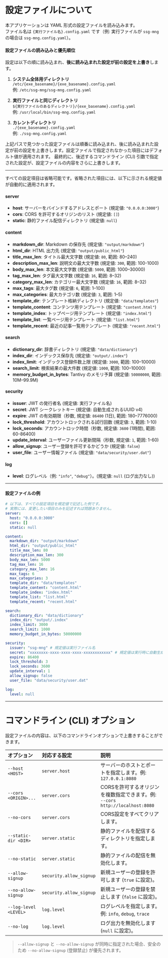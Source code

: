# 設定ファイルについて

本アプリケーションは YAML 形式の設定ファイルを読み込みます。  
ファイル名は `{実行ファイル名}.config.yaml` です（例: 実行ファイルが `ssg-mng` の場合は `ssg-mng.config.yaml`）。

#### 設定ファイルの読み込みと優先順位

設定は以下の順に読み込まれ、**後に読み込まれた設定が前の設定を上書き**します。

1. **システム全体用ディレクトリ**  
   `/etc/{exe_basename}/{exe_basename}.config.yaml`  
   例: `/etc/ssg-mng/ssg-mng.config.yaml`

2. **実行ファイルと同じディレクトリ**  
   `${実行ファイルのあるディレクトリ}/{exe_basename}.config.yaml`  
   例: `/usr/local/bin/ssg-mng.config.yaml`

3. **カレントディレクトリ**  
   `./{exe_basename}.config.yaml`  
   例: `./ssg-mng.config.yaml`

上記パスで見つかった設定ファイルは順番に読み込まれ、後に読み込まれた設定が前の設定を上書きします。設定ファイルで指定されなかった項目にはデフォルト値が適用されます。
最終的に、後述するコマンドライン (CLI) 引数で指定された設定が、設定ファイルの内容をさらに上書きします。

---

すべての設定項目は省略可能です。省略された項目には、以下に示される規定値が自動的に適用されます。

#### server
- **host**: サーバーをバインドするアドレスとポート (規定値: `"0.0.0.0:3000"`)
- **cors**: CORS を許可するオリジンのリスト (規定値: `[]`)
- **static**: 静的ファイル配信ディレクトリ (規定値: `null`)

#### content
- **markdown_dir**: Markdown の保存先 (規定値: `"output/markdown"`)
- **html_dir**: HTML 出力先 (規定値: `"output/public_html"`)
- **title_max_len**: タイトル最大文字数 (規定値: `80`, 範囲: 80–240)
- **description_max_len**: 説明文の最大文字数 (規定値: `300`, 範囲: 100-1000)
- **body_max_len**: 本文最大文字数 (規定値: `5000`, 範囲: 1000–30000)
- **tag_max_len**: タグ最大文字数 (規定値: `16`, 範囲: 8–32)
- **category_max_len**: カテゴリー最大文字数 (規定値: `16`, 範囲: 8–32)
- **max_tags**: 最大タグ数 (規定値: `6`, 範囲: 1–100)
- **max_categories**: 最大カテゴリ数 (規定値: `3`, 範囲: 1–5)
- **template_dir**: テンプレート格納ディレクトリ (規定値: `"data/templates"`)
- **template_content**: コンテンツ用テンプレート (規定値: `"content.html"`)
- **template_index**: トップページ用テンプレート (規定値: `"index.html"`)
- **template_list**: 一覧ページ用テンプレート (規定値: `"list.html"`)
- **template_recent**: 最近の記事一覧用テンプレート (規定値: `"recent.html"`)

#### search
- **dictionary_dir**: 辞書ディレクトリ (規定値: `"data/dictionary"`)
- **index_dir**: インデックス保存先 (規定値: `"output/.index"`)
- **index_limit**: インデックス登録件数上限 (規定値: `3000`, 範囲: 100–10000)
- **search_limit**: 検索結果の最大件数 (規定値: `1000`, 範囲: 100–10000)
- **memory_budget_in_bytes**: Tantivy のメモリ予算 (規定値: `50000000`, 範囲: 10M–99.9M)

#### security
- **issuer**: JWT の発行者名 (規定値: 実行ファイル名)
- **secret**: JWT シークレットキー (規定値: 自動生成されるUUID v4)
- **expire**: JWT の有効期限（秒数, 規定値: `86400` (1日), 範囲: 180–7776000)
- **lock_threshold**: アカウントロックされる試行回数 (規定値: `3`, 範囲: 1-10)
- **lock_seconds**: アカウントロック時間（秒数, 規定値: `3600` (1時間), 範囲: 60-86400)
- **update_interval**: ユーザーファイル更新間隔（秒数, 規定値: `1`, 範囲: 1-60)
- **allow_signup**: ユーザー登録を許可するかどうか (規定値: `false`)
- **user_file**: ユーザー情報ファイル (規定値: `"data/security/user.dat"`)

#### log
- **level**: ログレベル（例: `"info"`, `"debug"`）。(規定値: `null` (ログ出力なし))

---

#### 設定ファイルの例

```yaml
# 以下は、すべての設定項目を規定値で記述した例です。
# 実際には、変更したい項目のみを記述すれば問題ありません。
server:
  host: "0.0.0.0:3000"
  cors: []
  static: null

content:
  markdown_dir: "output/markdown"
  html_dir: "output/public_html"
  title_max_len: 80
  description_max_len: 300
  body_max_len: 5000
  tag_max_len: 16
  category_max_len: 16
  max_tags: 6
  max_categories: 3
  template_dir: "data/templates"
  template_content: "content.html"
  template_index: "index.html"
  template_list: "list.html"
  template_recent: "recent.html"

search:
  dictionary_dir: "data/dictionary"
  index_dir: "output/.index"
  index_limit: 3000
  search_limit: 1000
  memory_budget_in_bytes: 50000000

security:
  issuer: "ssg-mng" # 規定値は実行ファイル名
  secret: "xxxxxxxx-xxxx-xxxx-xxxx-xxxxxxxxxxxx" # 規定値は実行時に自動生成されるUUID
  expire: 86400
  lock_threshold: 3
  lock_seconds: 3600
  update_interval: 1
  allow_signup: false
  user_file: "data/security/user.dat"

log:
  level: null
```

---

# コマンドライン (CLI) オプション

設定ファイルの内容は、以下のコマンドラインオプションで上書きすることができます。

| オプション | 対応する設定 | 説明 |
|:---|:---|:---|
| `--host <HOST>` | `server.host` | サーバーのホストとポートを指定します。例: `127.0.0.1:8080` |
| `--cors <ORIGIN>...` | `server.cors` | CORSを許可するオリジンを複数指定できます。例: `--cors http://localhost:8080` |
| `--no-cors` | `server.cors` | CORS設定をすべてクリアします。 |
| `--static-dir <DIR>` | `server.static` | 静的ファイルを配信するディレクトリを指定します。 |
| `--no-static` | `server.static` | 静的ファイルの配信を無効化します。 |
| `--allow-signup` | `security.allow_signup` | 新規ユーザーの登録を許可します (`true` に設定)。 |
| `--no-allow-signup` | `security.allow_signup` | 新規ユーザーの登録を禁止します (`false` に設定)。 |
| `--log-level <LEVEL>` | `log.level` | ログレベルを指定します。例: `info`, `debug`, `trace` |
| `--no-log` | `log.level` | ログ出力を無効化します (`null` に設定)。 |

> `--allow-signup` と `--no-allow-signup` が同時に指定された場合、安全のため `--no-allow-signup` (登録禁止) が優先されます。
